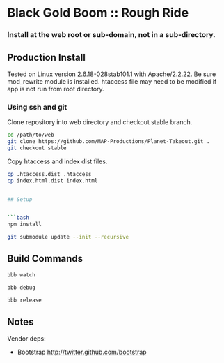 # Black Gold Boom :: Rough Ride

### Install at the web root or sub-domain, not in a sub-directory.

## Production Install

Tested on Linux version 2.6.18-028stab101.1 with Apache/2.2.22. Be sure mod_rewrite module is installed. htaccess file may need to be modified if app is not run from root directory.

### Using ssh and git

Clone repository into web directory and checkout stable branch.

```bash
cd /path/to/web
git clone https://github.com/MAP-Productions/Planet-Takeout.git .
git checkout stable
```

Copy htaccess and index dist files.

```bash
cp .htaccess.dist .htaccess
cp index.html.dist index.html


## Setup


```bash
npm install
```

```bash
git submodule update --init --recursive
```

## Build Commands

```bash
bbb watch
```

```bash
bbb debug
```

```bash
bbb release
```

## Notes

Vendor deps:

- Bootstrap http://twitter.github.com/bootstrap
